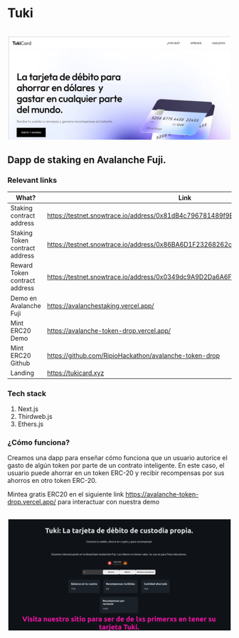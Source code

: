 #  Tuki
<p align="center">
    <br>
    <img src="img/landing.png" width="500"/>
    <br>
<p>

## Dapp de staking en Avalanche Fuji.


### Relevant links

| What? | Link |
|---|---|
| Staking contract address | https://testnet.snowtrace.io/address/0x81dB4c796781489f9Eed63C2965156b0533Ab5e2 |
| Staking Token contract address | https://testnet.snowtrace.io/address/0x86BA6D1F23268262c5C33e02B3eA1C0299f7288a |
| Reward Token contract address | https://testnet.snowtrace.io/address/0x0349dc9A9D2Da6A6F6b02AE6A3AFaD45C21f19E8 |
| Demo en Avalanche Fuji | https://avalanchestaking.vercel.app/ |
| Mint ERC20 Demo | https://avalanche-token-drop.vercel.app/ |
| Mint ERC20 Github |https://github.com/RipioHackathon/avalanche-token-drop |
| Landing | https://tukicard.xyz |

### Tech stack
1. Next.js
2. Thirdweb.js
3. Ethers.js

### ¿Cómo funciona?
Creamos una dapp para enseñar cómo funciona que un usuario autorice el gasto de algún token por parte de un contrato inteligente.
En este caso, el usuario puede ahorrar en un token ERC-20 y recibir recompensas por sus ahorros en otro token ERC-20.

Mintea gratis ERC20 en el siguiente link https://avalanche-token-drop.vercel.app/ para interactuar con nuestra demo

<p align="center">
    <br>
    <img src="img/demo.png" width="500"/>
    <br>
<p>



